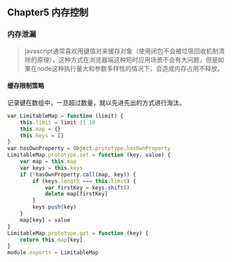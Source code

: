## Chapter5 内存控制

### 内存泄漏
> javascript通常喜欢用键值对来缓存对象（使用闭包不会被垃圾回收机制清除的原理），这种方式在浏览器端这种短时应用场景不会有大问题，但是如果在node这种执行量大和参数多样性的情况下，会造成内存占用不释放。
#### 缓存限制策略
记录键在数组中，一旦超过数量，就以先进先出的方式进行淘汰。
```javascript
var LimitableMap = function (limit) {
    this.limit = limit || 10
    this.map = {}
    this.keys = []
}
var hasOwnProperty = Object.prototype.hasOwnProperty
LimitableMap.prototype.set = function (key, value) {
    var map = this.map
    var keys = this.keys
    if (!hasOwnProperty.call(map, key)) {
        if (keys.length === this.limit) {
            var firstKey = keys.shift()
            delete map[firstKey]
        }
        keys.push(key)
    }
    map[key] = value
}
LimitableMap.prototype.get = function (key) {
    return this.map[key]
}
module.exports = LimitableMap
```
